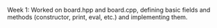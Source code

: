 Week 1:
Worked on board.hpp and board.cpp, defining basic fields and methods (constructor, print, eval, etc.) and implementing them.
